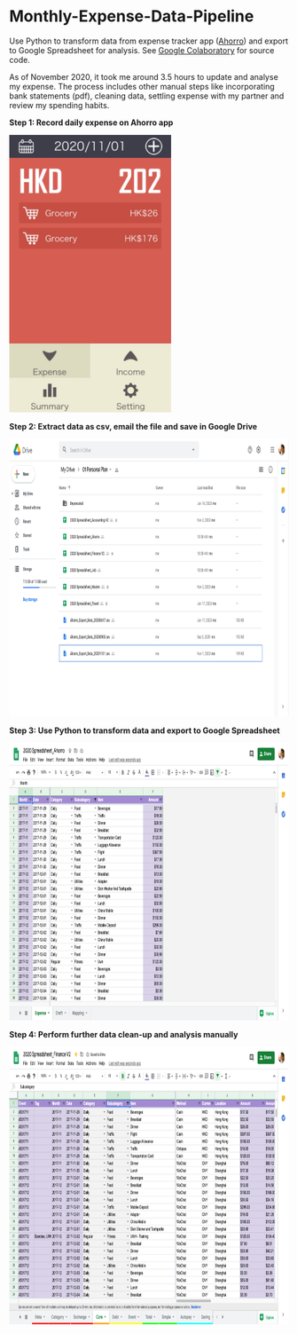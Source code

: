 # Monthly-Expense-Data-Pipeline

Use Python to transform data from expense tracker app ([Ahorro](https://apps.apple.com/us/app/ahorro/id844649811)) and export to Google Spreadsheet for analysis. See [Google Colaboratory](https://colab.research.google.com/drive/1uTV201tudYP3KXDttrVvoTMDEMMljvTK) for source code.

As of November 2020, it took me around 3.5 hours to update and analyse my expense. The process includes other manual steps like incorporating bank statements (pdf), cleaning data, settling expense with my partner and review my spending habits.

**Step 1: Record daily expense on Ahorro app**
<p align="left">
  <kbd>
    <img src="./step1.png" alt="record expense on Ahorro app" height="500">
  </kbd>
</p>

**Step 2: Extract data as csv, email the file and save in Google Drive**
<p align="left">
  <kbd>
    <img src="./step2.png" alt="extract data as csv" height="500">
  </kbd>
</p>

**Step 3: Use Python to transform data and export to Google Spreadsheet**
<p align="left">
  <kbd>
    <img src="./step3.png" alt="load data on Google Spreadsheet" height="500">
  </kbd>
</p>

**Step 4: Perform further data clean-up and analysis manually**
<p align="left">
  <kbd>
    <img src="./step4.png" alt="clean and analyse data further" height="500">
  </kbd>
</p>